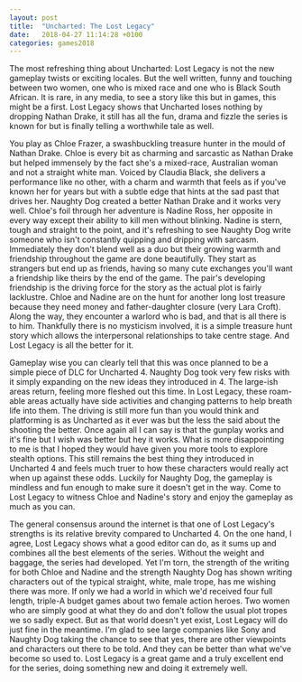 ```yaml
---
layout: post
title:  "Uncharted: The Lost Legacy"
date:   2018-04-27 11:14:28 +0100
categories: games2018
---
```

The most refreshing thing about Uncharted: Lost Legacy is not the new gameplay twists or exciting locales. But the well written, funny and touching between two women, one who is mixed race and one who is Black South African. It is rare, in any media, to see a story like this but in games, this might be a first. Lost Legacy shows that Uncharted loses nothing by dropping Nathan Drake, it still has all the fun, drama and fizzle the series is known for but is finally telling a worthwhile tale as well.

You play as Chloe Frazer, a swashbuckling treasure hunter in the mould of Nathan Drake. Chloe is every bit as charming and sarcastic as Nathan Drake but helped immensely by the fact she's a mixed-race, Australian woman and not a straight white man. Voiced by Claudia Black, she delivers a performance like no other, with a charm and warmth that feels as if you've known her for years but with a subtle edge that hints at the sad past that drives her. Naughty Dog created a better Nathan Drake and it works very well. Chloe's foil through her adventure is Nadine Ross, her opposite in every way except their ability to kill men without blinking. Nadine is stern, tough and straight to the point, and it's refreshing to see Naughty Dog write someone who isn't constantly quipping and dripping with sarcasm. Immediately they don't blend well as a duo but their growing warmth and friendship throughout the game are done beautifully. They start as strangers but end up as friends, having so many cute exchanges you'll want a friendship like theirs by the end of the game. The pair's developing friendship is the driving force for the story as the actual plot is fairly lacklustre. Chloe and Nadine are on the hunt for another long lost treasure because they need money and father-daughter closure (very Lara Croft). Along the way, they encounter a warlord who is bad, and that is all there is to him. Thankfully there is no mysticism involved, it is a simple treasure hunt story which allows the interpersonal relationships to take centre stage. And Lost Legacy is all the better for it.

Gameplay wise you can clearly tell that this was once planned to be a simple piece of DLC for Uncharted 4. Naughty Dog took very few risks with it simply expanding on the new ideas they introduced in 4. The large-ish areas return, feeling more fleshed out this time. In Lost Legacy, these roam-able areas actually have side activities and changing patterns to help breath life into them. The driving is still more fun than you would think and platforming is as Uncharted as it ever was but the less the said about the shooting the better. Once again all I can say is that the gunplay works and it's fine but I wish was better but hey it works. What is more disappointing to me is that I hoped they would have given you more tools to explore stealth options. This still remains the best thing they introduced in Uncharted 4 and feels much truer to how these characters would really act when up against these odds. Luckily for Naughty Dog, the gameplay is mindless and fun enough to make sure it doesn't get in the way. Come to Lost Legacy to witness Chloe and Nadine's story and enjoy the gameplay as much as you can.

The general consensus around the internet is that one of Lost Legacy's strengths is its relative brevity compared to Uncharted 4. On the one hand, I agree, Lost Legacy shows what a good editor can do, as it sums up and combines all the best elements of the series. Without the weight and baggage, the series had developed. Yet I'm torn, the strength of the writing for both Chloe and Nadine and the strength Naughty Dog has shown writing characters out of the typical straight, white, male trope, has me wishing there was more. If only we had a world in which we'd received four full length, triple-A budget games about two female action heroes. Two women who are simply good at what they do and don't follow the usual plot tropes we so sadly expect. But as that world doesn't yet exist, Lost Legacy will do just fine in the meantime. I'm glad to see large companies like Sony and Naughty Dog taking the chance to see that yes, there are other viewpoints and characters out there to be told. And they can be better than what we've become so used to. Lost Legacy is a great game and a truly excellent end for the series, doing something new and doing it extremely well.
